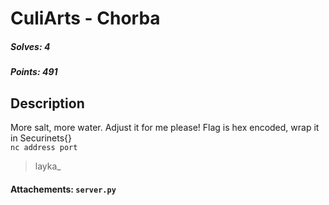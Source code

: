 # CuliArts - Chorba

##### Solves: 4
##### Points: 491

## Description
More salt, more water. Adjust it for me please!
Flag is hex encoded, wrap it in Securinets{}<br>
```nc address port```
> layka_

#### Attachements: `server.py`
